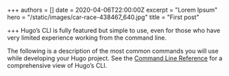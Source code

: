 +++
authors = []
date = 2020-04-06T22:00:00Z
excerpt = "Lorem Ipsum"
hero = "/static/images/car-race-438467_640.jpg"
title = "First post"

+++
Hugo’s CLI is fully featured but simple to use, even for those who have very limited experience working from the command line.

The following is a description of the most common commands you will use while developing your Hugo project. See the [Command Line Reference](https://gohugo.io/commands/) for a comprehensive view of Hugo’s CLI.